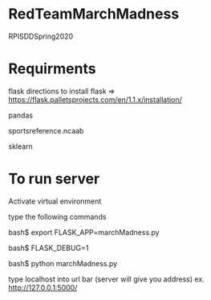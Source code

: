 # RedTeamMarchMadness
RPISDDSpring2020


# Requirments 
flask
directions to install flask => https://flask.palletsprojects.com/en/1.1.x/installation/

pandas

sportsreference.ncaab

sklearn

# To run server
Activate virtual environment

type the following commands

bash$ export FLASK_APP=marchMadness.py

bash$ FLASK_DEBUG=1

bash$ python marchMadness.py

type localhost into url bar (server will give you address) ex. http://127.0.0.1:5000/
